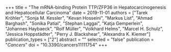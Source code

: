 +++
title = "The mRNA-binding Protein TTP/ZFP36 in Hepatocarcinogenesis and Hepatocellular Carcinoma"
date = 2019-11-01
authors = ["Tarek Kröhler", "Sonja M. Kessler", "Kevan Hosseini", "Markus List", "Ahmad Barghash", "Sonika Patial", "Stephan Laggai", "Katja Gemperlein", "Johannes Haybaeck", "Rolf Müller", "Volkhard Helms", "Marcel H. Schulz", "Jessica Hoppstädter", "Perry J. Blackshear", "Alexandra K. Kiemer"]
publication_types = ["2"]
abstract = ""
selected = "false"
publication = "*Cancers*"
doi = "10.3390/cancers11111754"
+++

